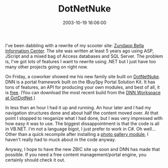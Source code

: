 ﻿---
layout: post
title: "DotNetNuke"
comments: false
date: 2003-10-19 16:06:00
updated: 2004-05-01 16:41:00
categories:
 - Technology
subtext-id: 8a416880-9dd6-4cc5-9dea-c825c2a67f93
alias: /blog/DotNetNuke.aspx
---


I've been dabbling with a rewrite of my scooter site: [Zundapp Bella Information Center](http://www.zbic.org/). The site was written at least 5 years ago using ASP, JScript and a mixed bag of Access databases and SQL Server. The problem is, I've got lots of features I want to rewrite using .NET but I just have too many other projects going on right now.

On Friday, a coworker showed me his new family site built on [DotNetNuke](http://www.dotnetnuke.com/). DNN is a portal framework built on the IBuySpy Portal Solution Kit. It has tons of features, an API for producing your own modules, and best of all, it is [free](http://www.dotnetnuke.com/DesktopDefault.aspx?tabid=125). (You can download the most recent build from the [DNN Workspace at GotDotNet](http://www.gotdotnet.com/Community/Workspaces/Workspace.aspx?id=15a33c40-46b7-45ac-b0a7-03ee52e72d5d).)

In less than an hour I had it up and running. An hour later and I had my navigation structures done and about half the content moved over. At that point I stopped to reoganize what I had done, but I was very impressed with how easy it was to use. The biggest dissappointment is that the code is all in VB.NET. I'm not a language bigot, I just prefer to work in C#. Oh well... Other than a quick recompile after installing a [photo gallery module](http://www.davidbarrett.net/default.aspx?tabid=22#gallery), I haven't really had to muck about in the code anyway.

Anyway, I hope to have the new ZBIC site up soon and DNN has made that possible. If you need a free content management/portal engine, you certainly should check it out.
